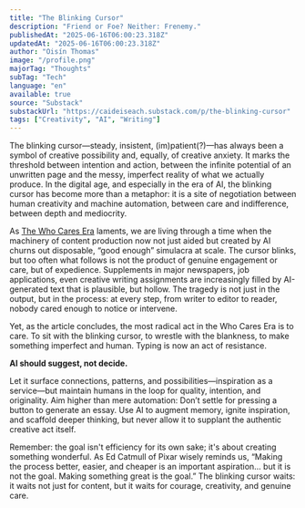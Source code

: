 ```yaml
---
title: "The Blinking Cursor"
description: "Friend or Foe? Neither: Frenemy."
publishedAt: "2025-06-16T06:00:23.318Z"
updatedAt: "2025-06-16T06:00:23.318Z"
author: "Oisín Thomas"
image: "/profile.png"
majorTag: "Thoughts"
subTag: "Tech"
language: "en"
available: true
source: "Substack"
substackUrl: "https://caideiseach.substack.com/p/the-blinking-cursor"
tags: ["Creativity", "AI", "Writing"]
---
```


The blinking cursor—steady, insistent, (im)patient(?)—has always been a symbol of creative possibility and, equally, of creative anxiety. It marks the threshold between intention and action, between the infinite potential of an unwritten page and the messy, imperfect reality of what we actually produce. In the digital age, and especially in the era of AI, the blinking cursor has become more than a metaphor: it is a site of negotiation between human creativity and machine automation, between care and indifference, between depth and mediocrity.

As [The Who Cares Era](https://dansinker.com/posts/2025-05-23-who-cares/) laments, we are living through a time when the machinery of content production now not just aided but created by AI churns out disposable, “good enough” simulacra at scale. The cursor blinks, but too often what follows is not the product of genuine engagement or care, but of expedience. Supplements in major newspapers, job applications, even creative writing assignments are increasingly filled by AI-generated text that is plausible, but hollow. The tragedy is not just in the output, but in the process: at every step, from writer to editor to reader, nobody cared enough to notice or intervene.

Yet, as the article concludes, the most radical act in the Who Cares Era is to care. To sit with the blinking cursor, to wrestle with the blankness, to make something imperfect and human. Typing is now an act of resistance.

**AI should suggest, not decide.**

Let it surface connections, patterns, and possibilities—inspiration as a service—but maintain humans in the loop for quality, intention, and originality. Aim higher than mere automation: Don’t settle for pressing a button to generate an essay. Use AI to augment memory, ignite inspiration, and scaffold deeper thinking, but never allow it to supplant the authentic creative act itself.

Remember: the goal isn't efficiency for its own sake; it's about creating something wonderful. As Ed Catmull of Pixar wisely reminds us, “Making the process better, easier, and cheaper is an important aspiration… but it is not the goal. Making something great is the goal.” The blinking cursor waits: it waits not just for content, but it waits for courage, creativity, and genuine care.
